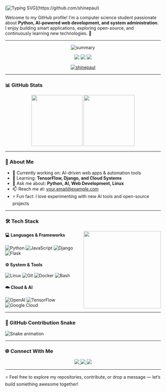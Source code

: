 # 
[![Typing SVG](https://readme-typing-svg.demolab.com?font=Fira+Code&size=24&duration=4000&pause=500&color=3BA55D&center=true&vCenter=true&width=500&lines=Hi+there!+👋+I'm+Shine+Paul;Python+Developer+%7C+AI+%26+Web+Enthusiast;Welcome+to+my+GitHub!)](https://github.com/shinepaul)

Welcome to my GitHub profile! I'm a computer science student passionate about **Python, AI-powered web development, and system administration**.  
I enjoy building smart applications, exploring open-source, and continuously learning new technologies. 🚀  

---

<div align="center">
  
  ![summary](https://github-profile-summary-cards.vercel.app/api/cards/profile-details?username=shinepaul&theme=github_dark)

  <img src="https://komarev.com/ghpvc/?username=shinepaul&color=3BA55D&style=flat-square" />  
  <img src="https://img.shields.io/github/stars/shinepaul?label=Stars&color=3BA55D&style=flat-square" />
  <img src="https://img.shields.io/github/followers/shinepaul?label=Followers&color=3BA55D&style=flat-square" />
</div>

<p align="center">
  <a href="https://github.com/shinepaul"><img src="https://github-profile-trophy.vercel.app/?username=shinepaul&theme=matrix" alt="shinepaul" /></a>
</p>

---

### 📊 GitHub Stats
<div align="center">
  <img src="https://github-readme-stats.vercel.app/api?username=shinepaul&show_icons=true&theme=radical&hide_border=true" height="165"/>
  <img src="https://github-readme-streak-stats.herokuapp.com/?user=shinepaul&theme=radical&hide_border=true" height="165"/>
</div>

---

### 🌟 About Me
- 🔭 Currently working on: AI-driven web apps & automation tools  
- 🌱 Learning: **TensorFlow, Django, and Cloud Systems**  
- 💬 Ask me about: **Python, AI, Web Development, Linux**  
- 📫 Reach me at: your.email@example.com  
- ⚡ Fun fact: I love experimenting with new AI tools and open-source projects  

---

### 🛠️ Tech Stack

<img src="https://media.giphy.com/media/26tn33aiTi1jkl6H6/giphy.gif" width="250px" align="right">

#### 💻 Languages & Frameworks
![Python](https://img.shields.io/badge/Python-3776AB?logo=python&logoColor=white&style=for-the-badge)
![JavaScript](https://img.shields.io/badge/JavaScript-F7DF1E?logo=javascript&logoColor=black&style=for-the-badge)
![Django](https://img.shields.io/badge/Django-092E20?logo=django&logoColor=white&style=for-the-badge)
![Flask](https://img.shields.io/badge/Flask-000000?logo=flask&logoColor=white&style=for-the-badge)

#### ⚙️ System & Tools
![Linux](https://img.shields.io/badge/Linux-FCC624?logo=linux&logoColor=black&style=for-the-badge)
![Git](https://img.shields.io/badge/Git-F05032?logo=git&logoColor=white&style=for-the-badge)
![Docker](https://img.shields.io/badge/Docker-2496ED?logo=docker&logoColor=white&style=for-the-badge)
![Bash](https://img.shields.io/badge/Bash_Scripting-4EAA25?logo=gnu-bash&logoColor=white&style=for-the-badge)

#### ☁️ Cloud & AI
![OpenAI](https://img.shields.io/badge/OpenAI-412991?logo=openai&logoColor=white&style=for-the-badge)
![TensorFlow](https://img.shields.io/badge/TensorFlow-FF6F00?logo=tensorflow&logoColor=white&style=for-the-badge)
![Google Cloud](https://img.shields.io/badge/Google_Cloud-4285F4?logo=googlecloud&logoColor=white&style=for-the-badge)

---

### 🐍 GitHub Contribution Snake
![Snake animation](https://raw.githubusercontent.com/shinepaul/shinepaul/output/github-contribution-grid-snake.svg)

---

### 🌐 Connect With Me
<p align="center">
  <a href="https://linkedin.com/in/YOUR-LINKEDIN" target="_blank">
    <img src="https://img.shields.io/badge/LinkedIn-0077B5?logo=linkedin&logoColor=white&style=for-the-badge"/>
  </a>
  <a href="mailto:your.email@example.com">
    <img src="https://img.shields.io/badge/Gmail-D14836?logo=gmail&logoColor=white&style=for-the-badge"/>
  </a>
  <a href="https://github.com/shinepaul" target="_blank">
    <img src="https://img.shields.io/badge/GitHub-181717?logo=github&logoColor=white&style=for-the-badge"/>
  </a>
</p>

---

⭐ Feel free to explore my repositories, contribute, or drop a message — let’s build something awesome together!
